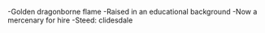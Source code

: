 -Golden dragonborne flame
-Raised in an educational background
-Now a mercenary for hire
-Steed: clidesdale



